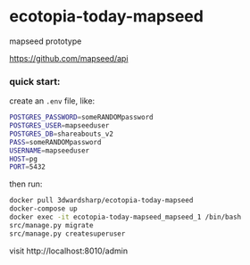 # ecotopia-today-mapseed

mapseed prototype

https://github.com/mapseed/api

### quick start:

create an `.env` file, like:

```sh
POSTGRES_PASSWORD=someRANDOMpassword
POSTGRES_USER=mapseeduser
POSTGRES_DB=shareabouts_v2
PASS=someRANDOMpassword
USERNAME=mapseeduser
HOST=pg
PORT=5432
```

then run:

```sh
docker pull 3dwardsharp/ecotopia-today-mapseed
docker-compose up
docker exec -it ecotopia-today-mapseed_mapseed_1 /bin/bash
src/manage.py migrate
src/manage.py createsuperuser
```

visit http://localhost:8010/admin
